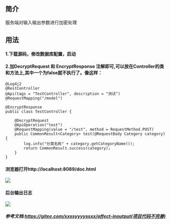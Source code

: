## 简介
服务端对输入输出参数进行加密处理


## 用法

#### 1.下载源码，修改数据库配置，启动
#### 2.加DecryptRequest 和 EncryptResponse 注解即可,可以放在Controller的类和方法上,其中一个为false就不执行了。像这样：

```
@Log4j2
@RestController
@Api(tags = "TestController", description = "测试")
@RequestMapping("/model")

@EncryptResponse
public class TestController {

    @DecryptRequest
    @ApiOperation("test")
    @RequestMapping(value = "/test", method = RequestMethod.POST)
    public CommonResult<Category> test(@RequestBody Category category) {
        log.info("分类名称" + category.getCategoryName());
        return CommonResult.success(category);
    }
}
```
#### 浏览器打开http://localhost:8089/doc.html
![](https://github.com/WeiYe-Jing/crypto/blob/master/img/20191021134827.png)
#### 后台输出日志
![](https://github.com/WeiYe-Jing/crypto/blob/master/img/20191021134225.png)


##### 参考文档:https://gitee.com/xxssyyyyssxx/affect-inoutput(项目代码不完善)

